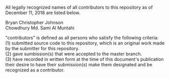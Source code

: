 All legally recognized names of all contributors to this repository as of
December 11, 2018 are listed below.

Bryan Christopher Johnson  
Chowdhury Md. Sami Al Muntahi

"contributors" is defined as all persons who satisfy the following criteria:  
(1) submitted source code to this repository, which is an original work made by
    the submitter for this repository.  
(2) gave sumbission(s) that were accepted to the master branch.  
(3) have recorded in written form at the time of this document's publication
    their desire to have their submission(s) make them designated and be
    recognized as a contributor.
